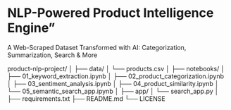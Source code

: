 # NLP-Powered Product Intelligence Engine”
A Web-Scraped Dataset Transformed with AI: Categorization, Summarization, Search & More


product-nlp-project/
│
├── data/
│   └── products.csv
│
├── notebooks/
│   ├── 01_keyword_extraction.ipynb
│   ├── 02_product_categorization.ipynb
│   ├── 03_sentiment_analysis.ipynb
│   ├── 04_product_similarity.ipynb
│   └── 05_semantic_search_app.ipynb
│
├── app/
│   └── search_app.py
│
├── requirements.txt
├── README.md
└── LICENSE
